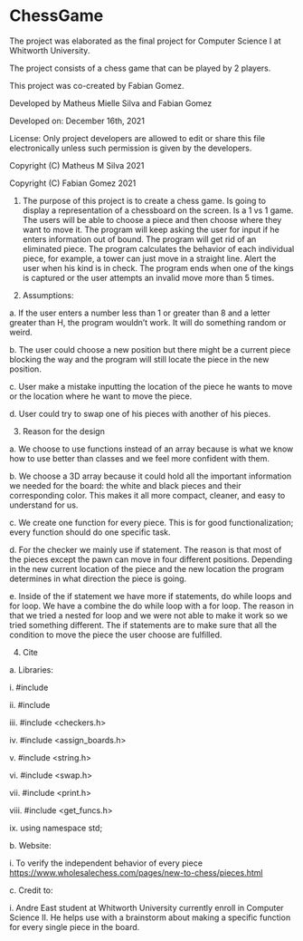 # ChessGame
The project was elaborated as the final project for Computer Science I at Whitworth University.

The project consists of a chess game that can be played by 2 players. 

This project was co-created by Fabian Gomez.

Developed by Matheus Mielle Silva and Fabian Gomez

Developed on: December 16th, 2021

License: Only project developers are allowed to edit or share this file electronically unless such permission is given by the developers.

Copyright (C) Matheus M Silva 2021

Copyright (C) Fabian Gomez 2021

1.	The purpose of this project is to create a chess game. Is going to display a representation of a chessboard on the screen. Is a 1 vs 1 game. The users will be able to choose a piece and then choose where they want to move it. The program will keep asking the user for input if he enters information out of bound. The program will get rid of an eliminated piece. The program calculates the behavior of each individual piece, for example, a tower can just move in a straight line. Alert the user when his kind is in check. The program ends when one of the kings is captured or the user attempts an invalid move more than 5 times.

2.	Assumptions: 

a.	If the user enters a number less than 1 or greater than 8 and a letter greater than H, the program wouldn’t work. It will do something random or weird.

b.	The user could choose a new position but there might be a current piece blocking the way and the program will still locate the piece in the new position.

c.	User make a mistake inputting the location of the piece he wants to move or the location where he want to move the piece.

d.	User could try to swap one of his pieces with another of his pieces.

3.	Reason for the design

a.	We choose to use functions instead of an array because is what we know how to use better than classes and we feel more confident with them.

b.	We choose a 3D array because it could hold all the important information we needed for the board: the white and black pieces and their corresponding color. This makes it all more compact, cleaner, and easy to understand for us.

c.	We create one function for every piece. This is for good functionalization; every function should do one specific task.

d.	For the checker we mainly use if statement. The reason is that most of the pieces except the pawn can move in four different positions. Depending in the new current location of the piece and the new location the program determines in what direction the piece is going.

e.	Inside of the if statement we have more if statements, do while loops and for loop. We have a combine the do while loop with a for loop. The reason in that we tried a nested for loop and we were not able to make it work so we tried something different. The if statements are to make sure that all the condition to move the piece the user choose are fulfilled.

4.	Cite

a.	Libraries:

i.	#include <iostream>
  
ii.	#include <cctype>
  
iii.	#include <checkers.h>
  
iv.	#include <assign_boards.h>
  
v.	#include <string.h>
  
vi.	#include <swap.h>
  
vii.	#include <print.h>
  
viii.	#include <get_funcs.h>
  
ix.	using namespace std;
  
b.	Website:
  
i.	To verify the independent behavior of every piece https://www.wholesalechess.com/pages/new-to-chess/pieces.html
  
c.	Credit to: 
  
i.	Andre East student at Whitworth University currently enroll in Computer Science II. He helps use with a brainstorm about making a specific function for every single piece in the board.
 




		
	
	














	
	

